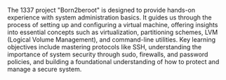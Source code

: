 The 1337 project "Born2beroot" is designed to provide hands-on experience with system administration basics. It guides us through the process of setting up and configuring a virtual machine, offering insights into essential concepts such as virtualization, partitioning schemes, LVM (Logical Volume Management), and command-line utilities. Key learning objectives include mastering protocols like SSH, understanding the importance of system security through sudo, firewalls, and password policies, and building a foundational understanding of how to protect and manage a secure system.
